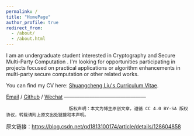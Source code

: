 ```yaml
---
permalink: /
title: "HomePage"
author_profile: true
redirect_from: 
  - /about/
  - /about.html
---
```


I am an undergraduate student interested in Cryptography and Secure Multi-Party Computation . I'm looking for opportunities participating in projects focused on practical applications or algorithm enhancements in multi-party secure computation or other related works.

You can find my CV here: [Shuangcheng Liu's Curriculum Vitae](../assets/Curriculum_Vitae.pdf).

[Email](mailto:lsc2021@sjtu.edu.cn) / [Github](https://github.com/Double-City) / [Wechat](../images/wechat.jpg)
————————————————

                            版权声明：本文为博主原创文章，遵循 CC 4.0 BY-SA 版权协议，转载请附上原文出处链接和本声明。
                        
原文链接：https://blog.csdn.net/qd1813100174/article/details/128604858
